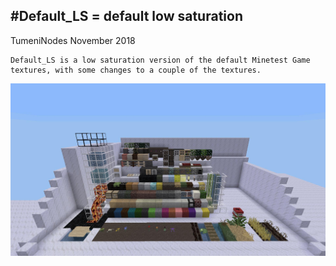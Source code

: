 #Default_LS = default low saturation
-------------------------------------

TumeniNodes November 2018

	Default_LS is a low saturation version of the default Minetest Game textures, with some changes to a couple of the textures.
![Preview](https://github.com/TumeniNodes/Default_LS/blob/master/screenshot.png)
